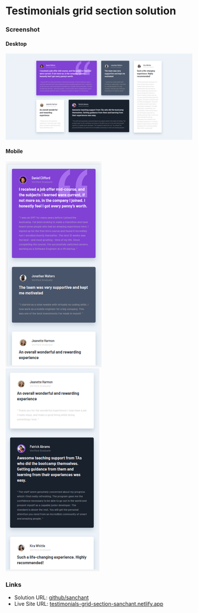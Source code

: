 # Testimonials grid section solution

### Screenshot

#### Desktop

![](./images/screenshot/sc-desktop.png)

#### Mobile

![view-mobile-a](./images/screenshot/sc-mobile-a.png)
![view-mobile-b](./images/screenshot/sc-mobile-b.png)

### Links

- Solution URL: [github/sanchant](https://github.com/Sanchant/testimonials-grid-section)
- Live Site URL: [testimonials-grid-section-sanchant.netlify.app](https://testimonials-grid-section-sanchant.netlify.app/)
